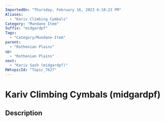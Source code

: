 ```yaml
---
ImportedOn: "Thursday, February 16, 2023 6:10:23 PM"
Aliases:
  - "Kariv Climbing Cymbals"
Category: "Mundane Item"
Suffix: "midgardpf"
Tags:
  - "Category/Mundane-Item"
parent:
  - "Rothenian Plains"
up:
  - "Rothenian Plains"
next:
  - "Kariv Sash (midgardpf)"
RWtopicId: "Topic_7627"
---
```

# Kariv Climbing Cymbals (midgardpf)
## Description
